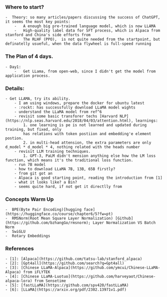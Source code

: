 ### Where to start?
    -  Theory: so many articles/papers discussing the success of ChatGPT, it seems the most key points:
        -   A enough big pre-trained language model, which is now LLAMA
        -   High-quality label data for SFT process, which is Alpaca from stanford and China's side efforts from 
        -   The RLHF (PPO),  is not quite needed from the startpoint, but definatelly usueful, when the data flywheel is full-speed running


### The Plan of 4 days.
    - Day1: 
        -   Get LLama, from open-web, since I didn't get the model from application process.


### Details:

    - Get LLAMA, try its ability.
        - I am using windows, prepare the docker for ubuntu latest
        - :rockt: has successfully download LLaMA model wights 
        - understand the LLaMA model from ref^6
        - revisit some basic transforer techs [Harvard NLP](https://nlp.seas.harvard.edu/2018/04/03/attention.html), learnings:
            1. one learning is pe is not learned and updated during training, but fixed, only 
            has relations with token postiion and embedding'e element postion. 
            2. in multi-head attension, the extra parameters are only d_model * d_model * 4, nothing related with the heads number
        - revisit LLM training techniques.
            1. GPT-3, PaLM didn't mension anything else how the LM loss function, which means it's the traditional loss function.
        - run 7B model
        - how to download LLaMA 7B, 13B, 65B firstly?
        - from git got an 
        - Alpaca is good starting point, reading the introduction from [1]
        - what it looks like? a Bin?
        - seems quite hard, if not get it directlly from 

### Concepts Warm Up
    -  BPE(Byte Pair Encoding)[hugging face](https://huggingface.co/course/chapter6/5?fw=pt)
    -  RMSNorm(Root Mean Square Layer Normalization) [Github](https://github.com/bzhangGo/rmsnorm); Layer Normalization VS Batch Norm
    -  SwiGLU
    -  Rotary Embeddings

### References
    - [1]: [Alpaca](https://github.com/tatsu-lab/stanford_alpaca)
    - [2]: [Gpt4all](https://github.com/search?q=Gpt4all)
    - [3]: [Chinese LLaMA-Alpaca](https://github.com/ymcui/Chinese-LLaMA-Alpaca) from iFLYTEK
    - [4]: [Chinese LLaMA-Luotuo](https://github.com/harveyaot/Chinese-alpaca-lora) from Sensetime
    - [5]: [fastLLaMA](https://github.com/spv420/fastLLaMA)
    - [6]: [LLaMA](https://arxiv.org/pdf/2302.13971v1.pdf)


    
